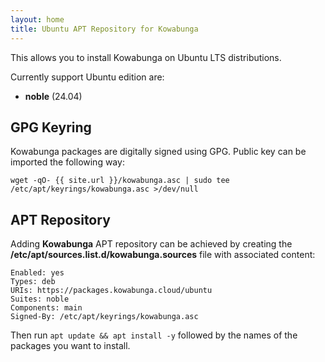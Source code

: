 ```yaml
---
layout: home
title: Ubuntu APT Repository for Kowabunga
---
```

This allows you to install Kowabunga on Ubuntu LTS distributions.

Currently support Ubuntu edition are:

- **noble** (24.04)

## GPG Keyring

Kowabunga packages are digitally signed using GPG. Public key can be imported the following way:

```
wget -qO- {{ site.url }}/kowabunga.asc | sudo tee /etc/apt/keyrings/kowabunga.asc >/dev/null
```

## APT Repository

Adding **Kowabunga** APT repository can be achieved by creating the **/etc/apt/sources.list.d/kowabunga.sources** file with associated content:

```
Enabled: yes
Types: deb
URIs: https://packages.kowabunga.cloud/ubuntu
Suites: noble
Components: main
Signed-By: /etc/apt/keyrings/kowabunga.asc
```

Then run `apt update && apt install -y` followed by the names of the packages you want to install.
